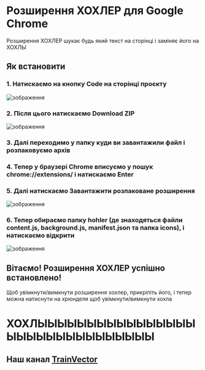 # Розширення ХОХЛЕР для Google Chrome

Розширення ХОХЛЕР шукає будь який текст на сторінці і заміняє його на ХОХЛЫ

## Як встановити

### 1. Натискаємо на кнопку Code на сторінці проєкту

![зображення](https://github.com/user-attachments/assets/bfedcde2-d218-4efb-bd75-01b9ca840c7d)

### 2. Після цього натискаємо Download ZIP

![зображення](https://github.com/user-attachments/assets/088a19a0-b909-4d9e-bb4f-0e513a6b9ce6)

### 3. Далі переходимо у папку куди ви завантажили файл і розпаковуємо архів

### 4. Тепер у браузері Chrome вписуємо у пошук chrome://extensions/ і натискаємо Enter

### 5. Далі натискаємо Завантажити розпаковане розширення

![зображення](https://github.com/user-attachments/assets/2452cf6c-9c94-4a6f-9567-5113d13bbe19)

### 6. Тепер обираємо папку hohler (де знаходяться файли content.js, background.js, manifest.json та папка icons), і натискаємо відкрити

![зображення](https://github.com/user-attachments/assets/f8f85d15-5371-430e-88ec-fa8978823242)

## Вітаємо! Розширення ХОХЛЕР успішно встановлено!

Щоб увімкнути/вимкнути розширення хохлер, прикріпіть його, і тепер можна натиснути на хрюнделя щоб увімкнути/вимкнути хохла


# ХОХЛЫЫЫЫЫЫЫЫЫЫЫЫЫЫЫЫЫЫЫЫЫЫЫЫЫЫЫЫЫЫЫ

## Наш канал [TrainVector](https://t.me/trainvector)
